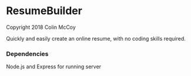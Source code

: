 # ResumeBuilder
Copyright 2018 Colin McCoy

Quickly and easily create an online resume, with no coding skills required.

### Dependencies
Node.js and Express for running server
